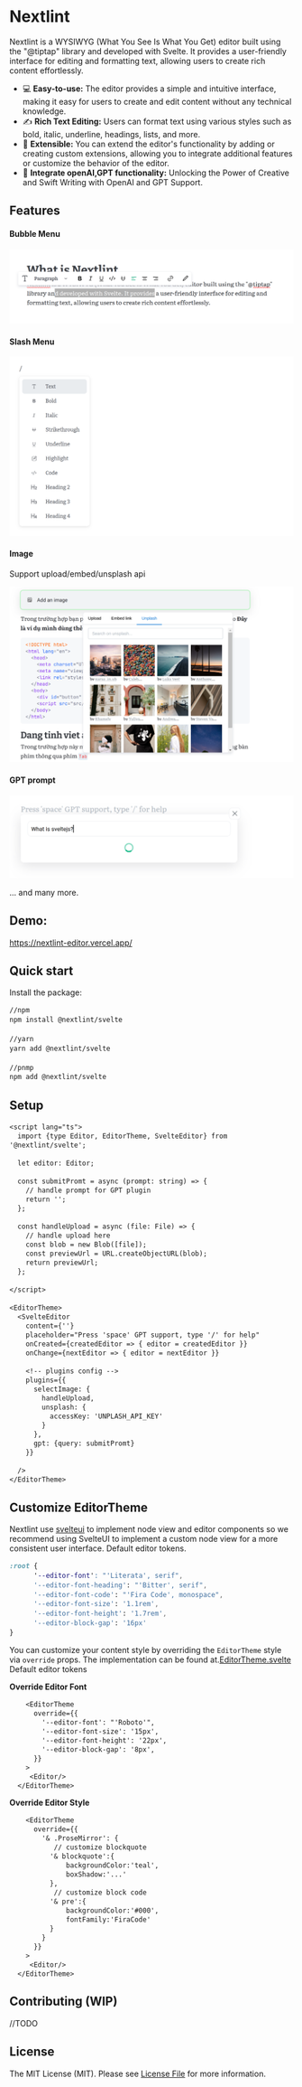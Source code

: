 # Nextlint

Nextlint is a WYSIWYG (What You See Is What You Get) editor built using the "@tiptap" library and developed with Svelte. It provides a user-friendly interface for editing and formatting text, allowing users to create rich content effortlessly.

- 💻 **Easy-to-use:** The editor provides a simple and intuitive interface, making it easy for users to create and edit content without any technical knowledge.
- ✍️ **Rich Text Editing:** Users can format text using various styles such as bold, italic, underline, headings, lists, and more.
- 🧱 **Extensible:** You can extend the editor's functionality by adding or creating custom extensions, allowing you to integrate additional features or customize the behavior of the editor.
- 🧠 **Integrate openAI,GPT functionality:** Unlocking the Power of Creative and Swift Writing with OpenAI and GPT Support.

## Features

#### Bubble Menu

![Bubble Menu](/source/bubble_menu.png)

#### Slash Menu

![Slash Menu](/source/slash_menu.png)

#### Image

Support upload/embed/unsplash api

![Image](/source/image.png)

#### GPT prompt

![GPT prompt](/source/gpt_prompt.png)

... and many more.

## Demo:

https://nextlint-editor.vercel.app/

## Quick start

Install the package:

```sh
//npm
npm install @nextlint/svelte

//yarn
yarn add @nextlint/svelte

//pnmp
npm add @nextlint/svelte
```

## Setup

```svelte
<script lang="ts">
  import {type Editor, EditorTheme, SvelteEditor} from '@nextlint/svelte';

  let editor: Editor;

  const submitPromt = async (prompt: string) => {
    // handle prompt for GPT plugin
    return '';
  };

  const handleUpload = async (file: File) => {
    // handle upload here
    const blob = new Blob([file]);
    const previewUrl = URL.createObjectURL(blob);
    return previewUrl;
  };

</script>

<EditorTheme>
  <SvelteEditor
    content={''}
    placeholder="Press 'space' GPT support, type '/' for help"
    onCreated={createdEditor => { editor = createdEditor }}
    onChange={nextEditor => { editor = nextEditor }}

    <!-- plugins config -->
    plugins={{
      selectImage: {
        handleUpload,
        unsplash: {
          accessKey: 'UNPLASH_API_KEY'
        }
      },
      gpt: {query: submitPromt}
    }}

  />
</EditorTheme>

```
## Customize EditorTheme
Nextlint use [svelteui](https://www.svelteui.org/) to implement node view and editor components so we recommend using SvelteUI to implement a custom node view for a more consistent user interface.
Default editor tokens.
```css
:root {
      '--editor-font': "'Literata', serif",
      '--editor-font-heading': "'Bitter', serif",
      '--editor-font-code': "'Fira Code', monospace",
      '--editor-font-size': '1.1rem',
      '--editor-font-height': '1.7rem',
      '--editor-block-gap': '16px'
}
```
You can customize your content style by overriding the `EditorTheme` style via `override` props. The implementation can be found at.[EditorTheme.svelte](https://github.com/sveltor/nextlint/blob/main/packages/svelte/src/lib/EditorTheme.svelte)
Default editor tokens

**Override Editor Font**

```svelte
    <EditorTheme
      override={{
        '--editor-font': "'Roboto'",
        '--editor-font-size': '15px',
        '--editor-font-height': '22px',
        '--editor-block-gap': '8px',
      }}
    >
     <Editor/>
  </EditorTheme>
```
**Override Editor Style**
```svelte
    <EditorTheme
      override={{
        '& .ProseMirror': {
           // customize blockquote
          '& blockquote':{
              backgroundColor:'teal',
              boxShadow:'...'
          },
           // customize block code
          '& pre':{
              backgroundColor:'#000',
              fontFamily:'FiraCode'
          }
        }
      }}
    >
     <Editor/>
  </EditorTheme>
```

## Contributing (WIP)
//TODO
## License
The MIT License (MIT). Please see [License File](https://github.com/sveltor/nextlint/blob/main/LICENSE) for more information.
